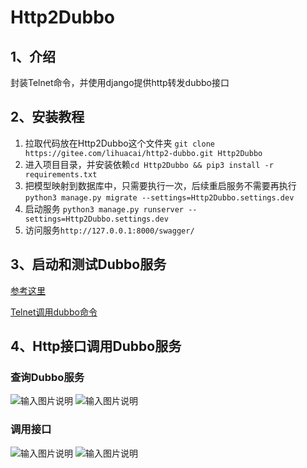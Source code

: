 # Http2Dubbo

## 1、介绍
封装Telnet命令，并使用django提供http转发dubbo接口

## 2、安装教程

1. 拉取代码放在Http2Dubbo这个文件夹 `git clone https://gitee.com/lihuacai/http2-dubbo.git Http2Dubbo`
2. 进入项目目录，并安装依赖`cd Http2Dubbo && pip3 install -r requirements.txt`
3. 把模型映射到数据库中，只需要执行一次，后续重启服务不需要再执行`python3 manage.py migrate --settings=Http2Dubbo.settings.dev`
4. 启动服务 `python3 manage.py runserver --settings=Http2Dubbo.settings.dev`
5. 访问服务`http://127.0.0.1:8000/swagger/`



## 3、启动和测试Dubbo服务
[参考这里](https://github.com/lihuacai168/dubbo-docker.git)

[Telnet调用dubbo命令](http://dubbo.apache.org/zh-cn/docs/user/references/telnet.html)

## 4、Http接口调用Dubbo服务
### 查询Dubbo服务
![输入图片说明](https://images.gitee.com/uploads/images/2020/1004/180827_00918537_136413.png "屏幕截图.png")
![输入图片说明](https://images.gitee.com/uploads/images/2020/1004/180913_74a49a14_136413.png "屏幕截图.png")

### 调用接口
![输入图片说明](https://images.gitee.com/uploads/images/2020/1004/181025_db8cdb17_136413.png "屏幕截图.png")
![输入图片说明](https://images.gitee.com/uploads/images/2020/1004/181049_969b8b2c_136413.png "屏幕截图.png")